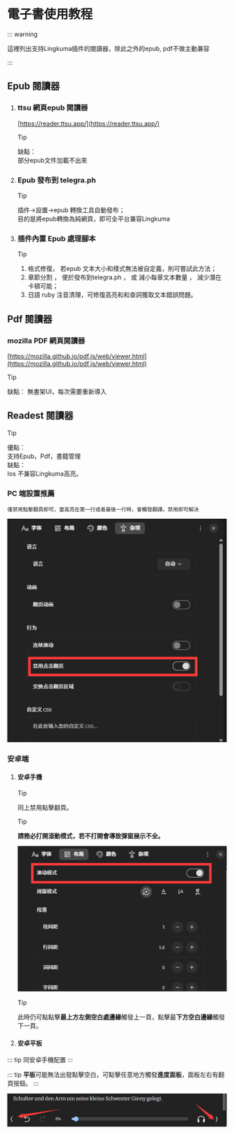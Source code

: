 
# 電子書使用教程

::: warning

這裡列出支持Lingkuma插件的閱讀器，除此之外的epub, pdf不做主動兼容

:::


## Epub 閱讀器

1. ###  ttsu 網頁epub 閱讀器
    [https://reader.ttsu.app/](https://reader.ttsu.app/)

     >[!tip]
    缺點：  
    部分epub文件加載不出來


1. ### Epub 發布到 telegra.ph 

    >[!tip]
    插件->設置->epub 轉換工具自動發布；  
    目的是將epub轉換為純網頁，即可全平台兼容Lingkuma



1. ### 插件內置 Epub 處理腳本

    >[!tip]
    >1. 格式修復， 若epub 文本大小和樣式無法被自定義，則可嘗試此方法；  
    >1. 章節分割 ， 便於發布到telegra.ph ， 或 減小每章文本數量 ， 減少潛在卡頓可能；   
    >1. 日語 ruby 注音清理，可修復高亮和和查詞獲取文本錯誤問題。


 

## Pdf 閱讀器

###  mozilla PDF 網頁閱讀器
[https://mozilla.github.io/pdf.js/web/viewer.html](https://mozilla.github.io/pdf.js/web/viewer.html)

>[!tip]
缺點：
無書架UI，每次需要重新導入


## Readest 閱讀器

>[!tip]
優點：  
支持Epub，Pdf，書籍管理  
缺點：  
Ios 不兼容Lingkuma高亮。  



 ### PC 端設置推薦
   

    僅禁用點擊翻頁即可，當高亮在第一行或者最後一行時，會觸發翻譯。禁用即可解決


![](<./assets/1758997455840.png>)

 ### 安卓端

1. #### 安卓手機

    >[!tip]
    同上禁用點擊翻頁。
    

    >[!tip]
    **請務必打開滾動模式，若不打開會導致彈窗展示不全。**
    

    ![](<./assets/1758997456227.png>)

    >[!tip]
    此時仍可點點擊**最上方左側空白處邊緣**觸發上一頁，點擊最**下方空白邊緣**觸發下一頁。
 


2. #### 安卓平板

::: tip
同安卓手機配置
:::

::: tip
**平板**可能無法出發點擊空白，可點擊任意地方觸發**進度面板**，面板左右有翻頁按鈕。
:::


![](<./assets/1758997456631.png>)


